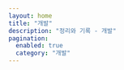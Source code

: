 ```yaml
---
layout: home
title: "개발"
description: "정리와 기록 - 개발"
pagination: 
  enabled: true
  category: "개발"
---
```

